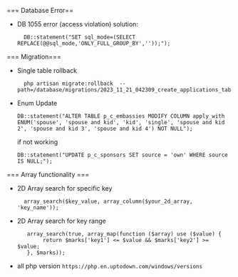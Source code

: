 === Database Error==
- DB 1055 error (access violation) solution: 
  ```
    DB::statement("SET sql_mode=(SELECT REPLACE(@@sql_mode,'ONLY_FULL_GROUP_BY',''));");
  ```


=== Migration===
- Single table rollback
  ```
    php artisan migrate:rollback  --path=/database/migrations/2023_11_21_042309_create_applications_table.php
  ```
- Enum Update

  ```
  DB::statement("ALTER TABLE p_c_embassies MODIFY COLUMN apply_with ENUM('spouse', 'spouse and kid', 'kid', 'single', 'spouse and kid 2', 'spouse and kid 3', 'spouse and kid 4') NOT NULL");
  ```
  if not working
  ```
  DB::statement("UPDATE p_c_sponsors SET source = 'own' WHERE source IS NULL;");
  ```



=== Array functionality ===
- 2D Array search for specific key
  ```
    array_search($key_value, array_column($your_2d_array, 'key_name'));
  ```
- 2D Array search for key range
  ```
     array_search(true, array_map(function ($array) use ($value) {
          return $marks['key1'] <= $value && $marks['key2'] >= $value;
     }, $marks));
  ```
- all php version
  ``` https://php.en.uptodown.com/windows/versions ```

